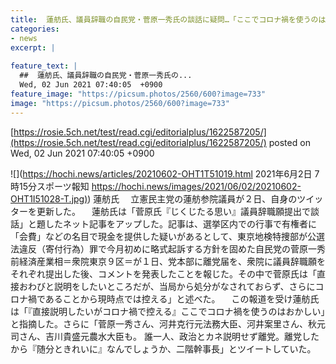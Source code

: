 ```yaml
---
title:  蓮舫氏、議員辞職の自民党・菅原一秀氏の談話に疑問…「ここでコロナ禍を使うのはおかしい」  
categories:
- news
excerpt: |
  
feature_text: |
  ##  蓮舫氏、議員辞職の自民党・菅原一秀氏の...
  Wed, 02 Jun 2021 07:40:05  +0900
feature_image: "https://picsum.photos/2560/600?image=733"
image: "https://picsum.photos/2560/600?image=733"
---
```


[https://rosie.5ch.net/test/read.cgi/editorialplus/1622587205/](https://rosie.5ch.net/test/read.cgi/editorialplus/1622587205/)
posted on Wed, 02 Jun 2021 07:40:05  +0900

<!--more-->

![](https://hochi.news/articles/20210602-OHT1T51019.html 2021年6月2日 7時15分スポーツ報知 [https://hochi.news/images/2021/06/02/20210602-OHT1I51028-T.jpg)](https://hochi.news/images/2021/06/02/20210602-OHT1I51028-T.jpg)) 蓮舫氏 　立憲民主党の蓮舫参院議員が２日、自身のツイッターを更新した。 　蓮舫氏は「菅原氏『じくじたる思い』議員辞職願提出で談話」と題したネット記事をアップした。記事は、選挙区内での行事で有権者に「会費」などの名目で現金を提供した疑いがあるとして、東京地検特捜部が公選法違反（寄付行為）罪で今月初めに略式起訴する方針を固めた自民党の菅原一秀前経済産業相＝衆院東京９区＝が１日、党本部に離党届を、衆院に議員辞職願をそれぞれ提出した後、コメントを発表したことを報じた。その中で菅原氏は「直接おわびと説明をしたいところだが、当局から処分がなされておらず、さらにコロナ禍であることから現時点では控える」と述べた。 　この報道を受け蓮舫氏は「『直接説明したいがコロナ禍で控える』ここでコロナ禍を使うのはおかしい」と指摘した。さらに「菅原一秀さん、河井克行元法務大臣、河井案里さん、秋元司さん、吉川貴盛元農水大臣も。 誰一人、政治とカネ説明せず離党。離党したから『随分ときれいに』なんでしょうか、二階幹事長」とツイートしていた。
